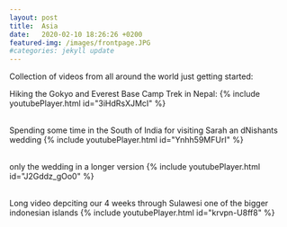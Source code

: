```yaml
---
layout: post
title:  Asia
date:   2020-02-10 18:26:26 +0200
featured-img: /images/frontpage.JPG
#categories: jekyll update
---
```


Collection of videos from all around the world just getting started:

Hiking the Gokyo and Everest Base Camp Trek in Nepal:
{% include youtubePlayer.html id="3iHdRsXJMcI" %}
<br><br>

Spending some time in the South of India for visiting Sarah an dNishants wedding
{% include youtubePlayer.html id="Ynhh59MFUrI" %}
<br><br>

only the wedding in a longer version
{% include youtubePlayer.html id="J2Gddz_gOo0" %}
<br><br>


Long video depciting our 4 weeks through Sulawesi one of the bigger indonesian islands
{% include youtubePlayer.html id="krvpn-U8ff8" %}
<br><br>